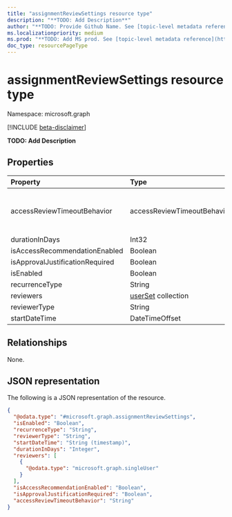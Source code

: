 ```yaml
---
title: "assignmentReviewSettings resource type"
description: "**TODO: Add Description**"
author: "**TODO: Provide Github Name. See [topic-level metadata reference](https://msgo.azurewebsites.net/add/document/guidelines/metadata.html#topic-level-metadata)**"
ms.localizationpriority: medium
ms.prod: "**TODO: Add MS prod. See [topic-level metadata reference](https://msgo.azurewebsites.net/add/document/guidelines/metadata.html#topic-level-metadata)**"
doc_type: resourcePageType
---
```


# assignmentReviewSettings resource type

Namespace: microsoft.graph

[!INCLUDE [beta-disclaimer](../../includes/beta-disclaimer.md)]

**TODO: Add Description**

## Properties
|Property|Type|Description|
|:---|:---|:---|
|accessReviewTimeoutBehavior|accessReviewTimeoutBehavior|**TODO: Add Description**. The possible values are: `keepAccess`, `removeAccess`, `acceptAccessRecommendation`, `unknownFutureValue`.|
|durationInDays|Int32|**TODO: Add Description**|
|isAccessRecommendationEnabled|Boolean|**TODO: Add Description**|
|isApprovalJustificationRequired|Boolean|**TODO: Add Description**|
|isEnabled|Boolean|**TODO: Add Description**|
|recurrenceType|String|**TODO: Add Description**|
|reviewers|[userSet](../resources/userset.md) collection|**TODO: Add Description**|
|reviewerType|String|**TODO: Add Description**|
|startDateTime|DateTimeOffset|**TODO: Add Description**|

## Relationships
None.

## JSON representation
The following is a JSON representation of the resource.
<!-- {
  "blockType": "resource",
  "@odata.type": "microsoft.graph.assignmentReviewSettings"
}
-->
``` json
{
  "@odata.type": "#microsoft.graph.assignmentReviewSettings",
  "isEnabled": "Boolean",
  "recurrenceType": "String",
  "reviewerType": "String",
  "startDateTime": "String (timestamp)",
  "durationInDays": "Integer",
  "reviewers": [
    {
      "@odata.type": "microsoft.graph.singleUser"
    }
  ],
  "isAccessRecommendationEnabled": "Boolean",
  "isApprovalJustificationRequired": "Boolean",
  "accessReviewTimeoutBehavior": "String"
}
```

